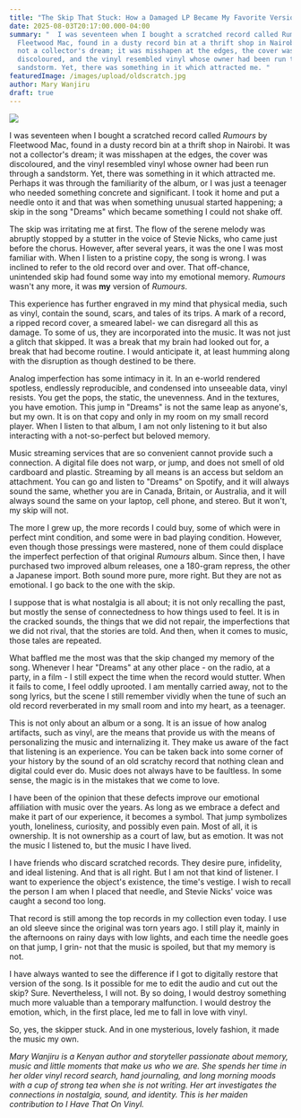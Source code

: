 ```yaml
---
title: "The Skip That Stuck: How a Damaged LP Became My Favorite Version"
date: 2025-08-03T20:17:00.000-04:00
summary: "  I was seventeen when I bought a scratched record called Rumours by
  Fleetwood Mac, found in a dusty record bin at a thrift shop in Nairobi. It was
  not a collector's dream; it was misshapen at the edges, the cover was
  discoloured, and the vinyl resembled vinyl whose owner had been run through a
  sandstorm. Yet, there was something in it which attracted me. "
featuredImage: /images/upload/oldscratch.jpg
author: Mary Wanjiru
draft: true
---
```

![](/images/upload/oldscratch.jpg)

I was seventeen when I bought a scratched record called *Rumours* by Fleetwood Mac, found in a dusty record bin at a thrift shop in Nairobi. It was not a collector's dream; it was misshapen at the edges, the cover was discoloured, and the vinyl resembled vinyl whose owner had been run through a sandstorm. Yet, there was something in it which attracted me. Perhaps it was through the familiarity of the album, or I was just a teenager who needed something concrete and significant. I took it home and put a needle onto it and that was when something unusual started happening; a skip in the song "Dreams" which became something I could not shake off.

The skip was irritating me at first. The flow of the serene melody was abruptly stopped by a stutter in the voice of Stevie Nicks, who came just before the chorus. However, after several years, it was the one I was most familiar with. When I listen to a pristine copy, the song is wrong. I was inclined to refer to the old record over and over. That off-chance, unintended skip had found some way into my emotional memory. *Rumours* wasn't any more, it was **my** version of *Rumours*.

This experience has further engraved in my mind that physical media, such as vinyl, contain the sound, scars, and tales of its trips. A mark of a record, a ripped record cover, a smeared label- we can disregard all this as damage. To some of us, they are incorporated into the music. It was not just a glitch that skipped. It was a break that my brain had looked out for, a break that had become routine. I would anticipate it, at least humming along with the disruption as though destined to be there.

Analog imperfection has some intimacy in it. In an e-world rendered spotless, endlessly reproducible, and condensed into unseeable data, vinyl resists. You get the pops, the static, the unevenness. And in the textures, you have emotion. This jump in "Dreams" is not the same leap as anyone's, but my own. It is on that copy and only in my room on my small record player. When I listen to that album, I am not only listening to it but also interacting with a not-so-perfect but beloved memory.

Music streaming services that are so convenient cannot provide such a connection. A digital file does not warp, or jump, and does not smell of old cardboard and plastic. Streaming by all means is an access but seldom an attachment. You can go and listen to "Dreams" on Spotify, and it will always sound the same, whether you are in Canada, Britain, or Australia, and it will always sound the same on your laptop, cell phone, and stereo. But it won't, my skip will not.

The more I grew up, the more records I could buy, some of which were in perfect mint condition, and some were in bad playing condition. However, even though those pressings were mastered, none of them could displace the imperfect perfection of that original *Rumours* album. Since then, I have purchased two improved album releases, one a 180-gram repress, the other a Japanese import. Both sound more pure, more right. But they are not as emotional. I go back to the one with the skip.

I suppose that is what nostalgia is all about; it is not only recalling the past, but mostly the sense of connectedness to how things used to feel. It is in the cracked sounds, the things that we did not repair, the imperfections that we did not rival, that the stories are told. And then, when it comes to music, those tales are repeated.

What baffled me the most was that the skip changed my memory of the song. Whenever I hear "Dreams" at any other place - on the radio, at a party, in a film - I still expect the time when the record would stutter. When it fails to come, I feel oddly uprooted. I am mentally carried away, not to the song lyrics, but the scene I still remember vividly when the tune of such an old record reverberated in my small room and into my heart, as a teenager.

This is not only about an album or a song. It is an issue of how analog artifacts, such as vinyl, are the means that provide us with the means of personalizing the music and internalizing it. They make us aware of the fact that listening is an experience. You can be taken back into some corner of your history by the sound of an old scratchy record that nothing clean and digital could ever do. Music does not always have to be faultless. In some sense, the magic is in the mistakes that we come to love.

I have been of the opinion that these defects improve our emotional affiliation with music over the years. As long as we embrace a defect and make it part of our experience, it becomes a symbol. That jump symbolizes youth, loneliness, curiosity, and possibly even pain. Most of all, it is ownership. It is not ownership as a court of law, but as emotion. It was not the music I listened to, but the music I have lived.

I have friends who discard scratched records. They desire pure, infidelity, and ideal listening. And that is all right. But I am not that kind of listener. I want to experience the object's existence, the time's vestige. I wish to recall the person I am when I placed that needle, and Stevie Nicks' voice was caught a second too long.

That record is still among the top records in my collection even today. I use an old sleeve since the original was torn years ago. I still play it, mainly in the afternoons on rainy days with low lights, and each time the needle goes on that jump, I grin- not that the music is spoiled, but that my memory is not.

I have always wanted to see the difference if I got to digitally restore that version of the song. Is it possible for me to edit the audio and cut out the skip? Sure. Nevertheless, I will not. By so doing, I would destroy something much more valuable than a temporary malfunction. I would destroy the emotion, which, in the first place, led me to fall in love with vinyl.

So, yes, the skipper stuck. And in one mysterious, lovely fashion, it made the music my own.

*Mary Wanjiru is a Kenyan author and storyteller passionate about memory, music and little moments that make us who we are. She spends her time in her older vinyl record search, hand journaling, and long morning moods with a cup of strong tea when she is not writing. Her art investigates the connections in nostalgia, sound, and identity. This is her maiden contribution to I Have That On Vinyl.*
